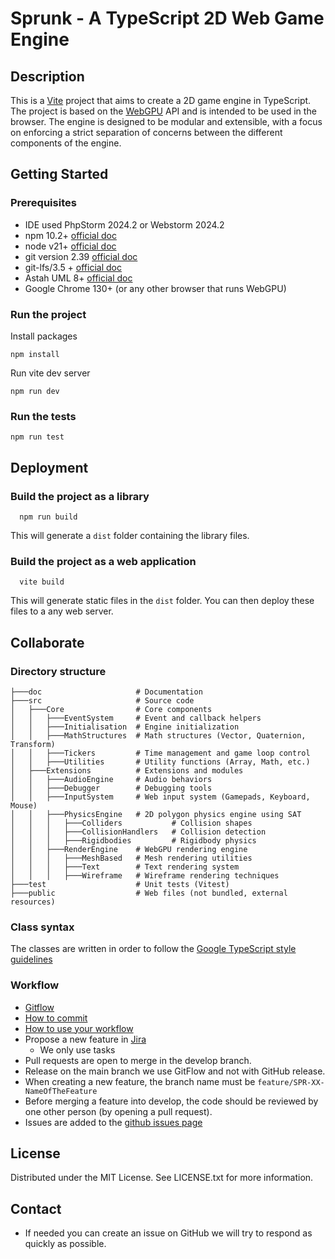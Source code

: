 # Sprunk - A TypeScript 2D Web Game Engine

## Description
This is a [Vite](https://vitejs.dev/) project that aims to create a 2D game engine in TypeScript. 
The project is based on the [WebGPU](https://gpuweb.github.io/gpuweb/) API and is intended to be used in the browser. 
The engine is designed to be modular and extensible, with a focus on enforcing a strict separation of concerns between the different components of the engine.

## Getting Started

### Prerequisites
* IDE used PhpStorm 2024.2 or Webstorm 2024.2
* npm 10.2+ [official doc](https://docs.npmjs.com/try-the-latest-stable-version-of-npm)
* node v21+ [official doc](https://nodejs.org/en/download)
* git version 2.39 [official doc](https://git-scm.com/)
* git-lfs/3.5 + [official doc](https://git-lfs.github.com/)
* Astah UML 8+ [official doc](https://astah.net/products/astah-uml/)
* Google Chrome 130+ (or any other browser that runs WebGPU)

### Run the project
Install packages
```shell
npm install
```
Run vite dev server
```shell
npm run dev 
```

### Run the tests
```shell
npm run test
```

## Deployment
### Build the project as a library
```shell
  npm run build
```
This will generate a `dist` folder containing the library files.

### Build the project as a web application
```shell
  vite build
```
This will generate static files in the `dist` folder. 
You can then deploy these files to a any web server.

## Collaborate
### Directory structure
```shell
├───doc                     # Documentation
├───src                     # Source code
│   ├───Core                # Core components
│   │   ├───EventSystem     # Event and callback helpers
│   │   ├───Initialisation  # Engine initialization
│   │   ├───MathStructures  # Math structures (Vector, Quaternion, Transform)
│   │   ├───Tickers         # Time management and game loop control
│   │   ├───Utilities       # Utility functions (Array, Math, etc.)
│   ├───Extensions          # Extensions and modules
│   │   ├───AudioEngine     # Audio behaviors
│   │   ├───Debugger        # Debugging tools
│   │   ├───InputSystem     # Web input system (Gamepads, Keyboard, Mouse)
│   │   ├───PhysicsEngine   # 2D polygon physics engine using SAT
│   │   │   ├───Colliders           # Collision shapes
│   │   │   ├───CollisionHandlers   # Collision detection
│   │   │   ├───Rigidbodies         # Rigidbody physics
│   │   ├───RenderEngine    # WebGPU rendering engine
│   │   │   ├───MeshBased   # Mesh rendering utilities
│   │   │   ├───Text        # Text rendering system
│   │   │   ├───Wireframe   # Wireframe rendering techniques
├───test                    # Unit tests (Vitest)
├───public                  # Web files (not bundled, external resources)
```
### Class syntax
The classes are written in order to follow the [Google TypeScript style guidelines](https://google.github.io/styleguide/tsguide.html#classes)

### Workflow
* [Gitflow](https://www.atlassian.com/fr/git/tutorials/comparing-workflows/gitflow-workflow#:~:text=Gitflow%20est%20l'un%20des,les%20hotfix%20vers%20la%20production.)
* [How to commit](https://www.conventionalcommits.org/en/v1.0.0/)
* [How to use your workflow](https://nvie.com/posts/a-successful-git-branching-model/)
* Propose a new feature in [Jira](https://ejcpnvprojects.atlassian.net/jira/software/projects/SPR/boards/5/backlog)
    * We only use tasks
* Pull requests are open to merge in the develop branch.
* Release on the main branch we use GitFlow and not with GitHub release.
* When creating a new feature, the branch name must be `feature/SPR-XX-NameOfTheFeature`
* Before merging a feature into develop, the code should be reviewed by one other person (by opening a pull request).
* Issues are added to the [github issues page](https://github.com/CPNV-ES/game-engine/issues)

## License
Distributed under the MIT License. See LICENSE.txt for more information.

## Contact

* If needed you can create an issue on GitHub we will try to respond as quickly as possible.

